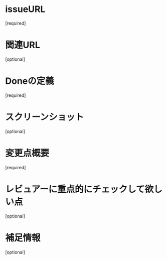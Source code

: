 # issueURL
[required]

# 関連URL
[optional]

# Doneの定義
[required]

# スクリーンショット
[optional]

# 変更点概要
[required]

# レビュアーに重点的にチェックして欲しい点
[optional]

# 補足情報
[optional]
